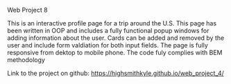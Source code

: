 Web Project 8

This is an interactive profile page for a trip around the U.S. This page has been written in OOP and includes a fully functional popup windows for adding information about the user. Cards can be added and removed by the user and include form valdiation for both input fields. The page is fully responsive from dektop to mobile phone. The code fuly complies with BEM methodology

Link to the project on github: https://highsmithkyle.github.io/web_project_4/
